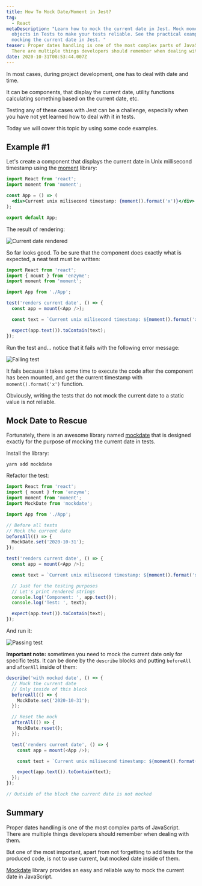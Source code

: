 ```yaml
---
title: How To Mock Date/Moment in Jest?
tag:
  - React
metaDescription: "Learn how to mock the current date in Jest. Mock moment/Date
  objects in Tests to make your tests reliable. See the practical examples of
  mocking the current date in Jest. "
teaser: Proper dates handling is one of the most complex parts of JavaScript.
  There are multiple things developers should remember when dealing with them...
date: 2020-10-31T08:53:44.007Z
---
```

In most cases, during project development, one has to deal with date and time.

It can be components, that display the current date, utility functions calculating something based on the current date, etc.

Testing any of these cases with Jest can be a challenge, especially when you have not yet learned how to deal with it in tests.

Today we will cover this topic by using some code examples.

## Example #1

Let's create a component that displays the current date in Unix millisecond timestamp using the [moment](https://momentjs.com/) library:

```jsx
import React from 'react';
import moment from 'moment';

const App = () => (
  <div>Current unix milisecond timestamp: {moment().format('x')}</div>
);

export default App;
```

The result of rendering:

![Current date rendered](/img/screenshot-2020-10-31-at-10.27.57.png "Current date rendered")

So far looks good. To be sure that the component does exactly what is expected, a neat test must be written:

```javascript
import React from 'react';
import { mount } from 'enzyme';
import moment from 'moment';

import App from './App';

test('renders current date', () => {
  const app = mount(<App />);

  const text = `Current unix milisecond timestamp: ${moment().format('x')}`;

  expect(app.text()).toContain(text);
});
```

Run the test and... notice that it fails with the following error message:

![Failing test](/img/screenshot-2020-10-31-at-10.28.12.png "Failing test")

It fails because it takes some time to execute the code after the component has been mounted, and get the current timestamp with `moment().format('x')` function.

Obviously, writing the tests that do not mock the current date to a static value is not reliable.

## Mock Date to Rescue

Fortunately, there is an awesome library named [mockdate](https://www.npmjs.com/package/mockdate) that is designed exactly for the purpose of mocking the current date in tests.

Install the library:

`yarn add mockdate`

Refactor the test:

```javascript
import React from 'react';
import { mount } from 'enzyme';
import moment from 'moment';
import MockDate from 'mockdate';

import App from './App';

// Before all tests
// Mock the current date
beforeAll(() => {
  MockDate.set('2020-10-31');
});

test('renders current date', () => {
  const app = mount(<App />);

  const text = `Current unix milisecond timestamp: ${moment().format('x')}`;

  // Just for the testing purposes
  // Let's print rendered strings
  console.log('Component: ', app.text());
  console.log('Test: ', text);

  expect(app.text()).toContain(text);
});

```

And run it:

![Passing test](/img/screenshot-2020-10-31-at-10.40.49.png "Passing test")

**Important note:** sometimes you need to mock the current date only for specific tests. It can be done by the `describe` blocks and putting `beforeAll` and `afterAll` inside of them:

```javascript
describe('with mocked date', () => {
  // Mock the current date 
  // Only inside of this block
  beforeAll(() => {
    MockDate.set('2020-10-31');
  });

  // Reset the mock
  afterAll(() => {
    MockDate.reset();
  });

  test('renders current date', () => {
    const app = mount(<App />);

    const text = `Current unix milisecond timestamp: ${moment().format('x')}`;

    expect(app.text()).toContain(text);
  });
});

// Outside of the block the current date is not mocked

```

## Summary

Proper dates handling is one of the most complex parts of JavaScript. There are multiple things developers should remember when dealing with them.

But one of the most important, apart from not forgetting to add tests for the produced code, is not to use current, but mocked date inside of them.

[Mockdate](https://www.npmjs.com/package/mockdate) library provides an easy and reliable way to mock the current date in JavaScript.